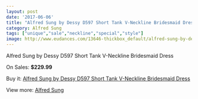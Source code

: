 ```yaml
---
layout: post
date: '2017-06-06'
title: "Alfred Sung by Dessy D597 Short Tank V-Neckline Bridesmaid Dress"
category: Alfred Sung
tags: ["unique","sale","neckline","special","style"]
image: http://www.eudances.com/13646-thickbox_default/alfred-sung-by-dessy-d597-short-tank-v-neckline-bridesmaid-dress.jpg
---
```

Alfred Sung by Dessy D597 Short Tank V-Neckline Bridesmaid Dress

On Sales: **$229.99**
<a href="https://www.eudances.com/en/alfred-sung/4111-alfred-sung-by-dessy-d597-short-tank-v-neckline-bridesmaid-dress.html"><amp-img layout="responsive" width="600" height="600" src="//www.eudances.com/13646-thickbox_default/alfred-sung-by-dessy-d597-short-tank-v-neckline-bridesmaid-dress.jpg" alt="Alfred Sung by Dessy D597 Short Tank V-Neckline Bridesmaid Dress 0" /></a>
<a href="https://www.eudances.com/en/alfred-sung/4111-alfred-sung-by-dessy-d597-short-tank-v-neckline-bridesmaid-dress.html"><amp-img layout="responsive" width="600" height="600" src="//www.eudances.com/13649-thickbox_default/alfred-sung-by-dessy-d597-short-tank-v-neckline-bridesmaid-dress.jpg" alt="Alfred Sung by Dessy D597 Short Tank V-Neckline Bridesmaid Dress 1" /></a>
<a href="https://www.eudances.com/en/alfred-sung/4111-alfred-sung-by-dessy-d597-short-tank-v-neckline-bridesmaid-dress.html"><amp-img layout="responsive" width="600" height="600" src="//www.eudances.com/13648-thickbox_default/alfred-sung-by-dessy-d597-short-tank-v-neckline-bridesmaid-dress.jpg" alt="Alfred Sung by Dessy D597 Short Tank V-Neckline Bridesmaid Dress 2" /></a>
<a href="https://www.eudances.com/en/alfred-sung/4111-alfred-sung-by-dessy-d597-short-tank-v-neckline-bridesmaid-dress.html"><amp-img layout="responsive" width="600" height="600" src="//www.eudances.com/13647-thickbox_default/alfred-sung-by-dessy-d597-short-tank-v-neckline-bridesmaid-dress.jpg" alt="Alfred Sung by Dessy D597 Short Tank V-Neckline Bridesmaid Dress 3" /></a>

Buy it: [Alfred Sung by Dessy D597 Short Tank V-Neckline Bridesmaid Dress](https://www.eudances.com/en/alfred-sung/4111-alfred-sung-by-dessy-d597-short-tank-v-neckline-bridesmaid-dress.html "Alfred Sung by Dessy D597 Short Tank V-Neckline Bridesmaid Dress")

View more: [Alfred Sung](https://www.eudances.com/en/52-alfred-sung "Alfred Sung")